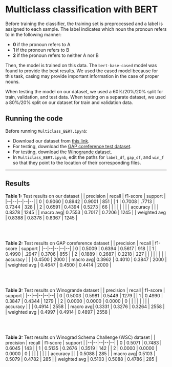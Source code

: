 # Multiclass classification with BERT

Before training the classifier, the training set is preprocessed and a label is assigned to each sample. The label indicates which noun the pronoun refers to in the following manner:
  - **0** if the pronoun refers to A
  - **1** if the pronoun refers to B
  - **2** if the pronoun refers to neither A nor B

Then, the model is trained on this data. The `bert-base-cased` model was found to provide the best results. We used the cased model because for this task, casing may provide important information in the case of proper nouns.

When testing the model on our dataset, we used a 60%/20%/20% split for train, validation, and test data. When testing on a separate dataset, we used a 80%/20% split on our dataset for train and validation data.

## Running the code

Before running `Multiclass_BERT.ipynb`:
  - Download our dataset from [this link](https://github.com/CSE-576-NLP-Pronoun-Resolution/Pronoun-Resolution/blob/master/Dataset/Dataset.csv).
  - For testing, download the [GAP coreference test dataset](https://github.com/google-research-datasets/gap-coreference). 
  - For testing, download the [Winogrande dataset](https://winogrande.allenai.org/).
  - In `Multiclass_BERT.ipynb`, edit the paths for `label_df`, `gap_df`, and `win_f` so that they point to the location of their corresponding files.
  
---  
## Results

**Table 1:** Test results on our dataset
|  | precision | recall | f1-score | support | 
|--|--|--|--|--|
| 0 | 0.9060 | 0.8942 | 0.9001 | 851 |
| 1 | 0.7008 | .7713 | 0.7344 | 328 |
| 2 | 0.6591 | 0.4394 | 0.5273 | 66 |
|  |  |  |  |  |
| accuracy |  |  | 0.8378 | 1245 |
| macro avg| 0.7553 | 0.7017 | 0.7206 | 1245 |
| weighted avg | 0.8388 | 0.8378 | 0.8367 | 1245 |

<br>
<br>

**Table 2:** Test results on GAP coreference dataset
|  | precision | recall | f1-score | support | 
|--|--|--|--|--|
| 0 | 0.5009 | 0.6394 | 0.5617 | 918 |
| 1 | 0.4990 | .2947 | 0.3706 | 855 |
| 2 | 0.1889 | 0.2687 | 0.2218 | 227 |
|  |  |  |  |  |
| accuracy |  |  | 0.4500 | 2000 |
| macro avg| 0.3962 | 0.4010 | 0.3847 | 2000 |
| weighted avg | 0.4647 | 0.4500 | 0.4414 | 2000 |

<br>
<br>

**Table 3:** Test results on Winogrande dataset
|  | precision | recall | f1-score | support | 
|--|--|--|--|--|
| 0 | 0.5003 | 0.5981 | 0.5449 | 1279 |
| 1 | 0.4990 | 0.3847 | 0.4344 | 1279 |
| 2 | 0.0000 | 0.0000 | 0.0000 | 0 |
|  |  |  |  |  |
| accuracy |  |  | 0.4914 | 2558 |
| macro avg| 0.3331 | 0.3276 | 0.3264 | 2558 |
| weighted avg | 0.4997 | 0.4914 | 0.4897 | 2558 |

<br>
<br>

**Table 3:** Test results on Winograd Schema Challenge (WSC) dataset
|  | precision | recall | f1-score | support | 
|--|--|--|--|--|
| 0 | 0.5071 | 0.7483 | 0.6045 | 143 |
| 1 | 0.5135 | 0.2676 | 0.3519 | 142 |
| 2 | 0.0000 | 0.0000 | 0.0000 | 0 |
|  |  |  |  |  |
| accuracy |  |  | 0.5088 | 285 |
| macro avg| 0.5103 | 0.5079 | 0.4782 | 285 |
| weighted avg | 0.5103 | 0.5088 | 0.4786 | 285 |
